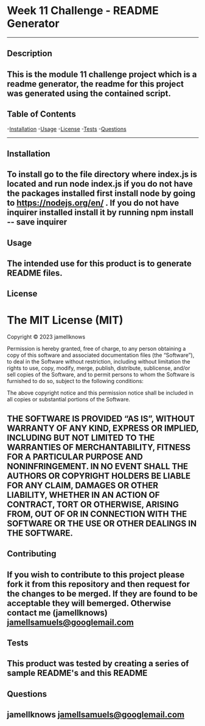 # Week 11 Challenge - README Generator 
  ---
  ## Description
  This is the module 11 challenge project which is a readme generator, the readme for this project was generated using the contained script. 
  ---
  ## Table of Contents
  -[Installation](#installation)
  -[Usage](#usage)
  -[License](#license) 
  -[Tests](#tests) 
  -[Questions](#questions) 
  
  ---
  ## Installation 
  To install go to the file directory where index.js is located and run node index.js if you do not have the packages installed first install node by going to https://nodejs.org/en/ . If you do not have inquirer installed install it by running npm install -- save inquirer
  ---
  ## Usage 
  The intended use for this product is to generate README files. 
  ---
  ## License 
  The MIT License (MIT)
  =====================
  
  Copyright © 2023 jamellknows
  
  Permission is hereby granted, free of charge, to any person
  obtaining a copy of this software and associated documentation
  files (the “Software”), to deal in the Software without
  restriction, including without limitation the rights to use,
  copy, modify, merge, publish, distribute, sublicense, and/or sell
  copies of the Software, and to permit persons to whom the
  Software is furnished to do so, subject to the following
  conditions:
  
  The above copyright notice and this permission notice shall be
  included in all copies or substantial portions of the Software.
  
  THE SOFTWARE IS PROVIDED “AS IS”, WITHOUT WARRANTY OF ANY KIND,
  EXPRESS OR IMPLIED, INCLUDING BUT NOT LIMITED TO THE WARRANTIES
  OF MERCHANTABILITY, FITNESS FOR A PARTICULAR PURPOSE AND
  NONINFRINGEMENT. IN NO EVENT SHALL THE AUTHORS OR COPYRIGHT
  HOLDERS BE LIABLE FOR ANY CLAIM, DAMAGES OR OTHER LIABILITY,
  WHETHER IN AN ACTION OF CONTRACT, TORT OR OTHERWISE, ARISING
  FROM, OUT OF OR IN CONNECTION WITH THE SOFTWARE OR THE USE OR
  OTHER DEALINGS IN THE SOFTWARE.
  ---
  ## Contributing 
  If you wish to contribute to this project please fork it from this repository and then request for the changes to be merged. If they are found to be acceptable they will bemerged. Otherwise contact me (jamellknows) jamellsamuels@googlemail.com
  ---
  ## Tests 
  This product was tested by creating a series of sample README's and this README
  ---
  ## Questions 
  jamellknows
  jamellsamuels@googlemail.com
  ---

